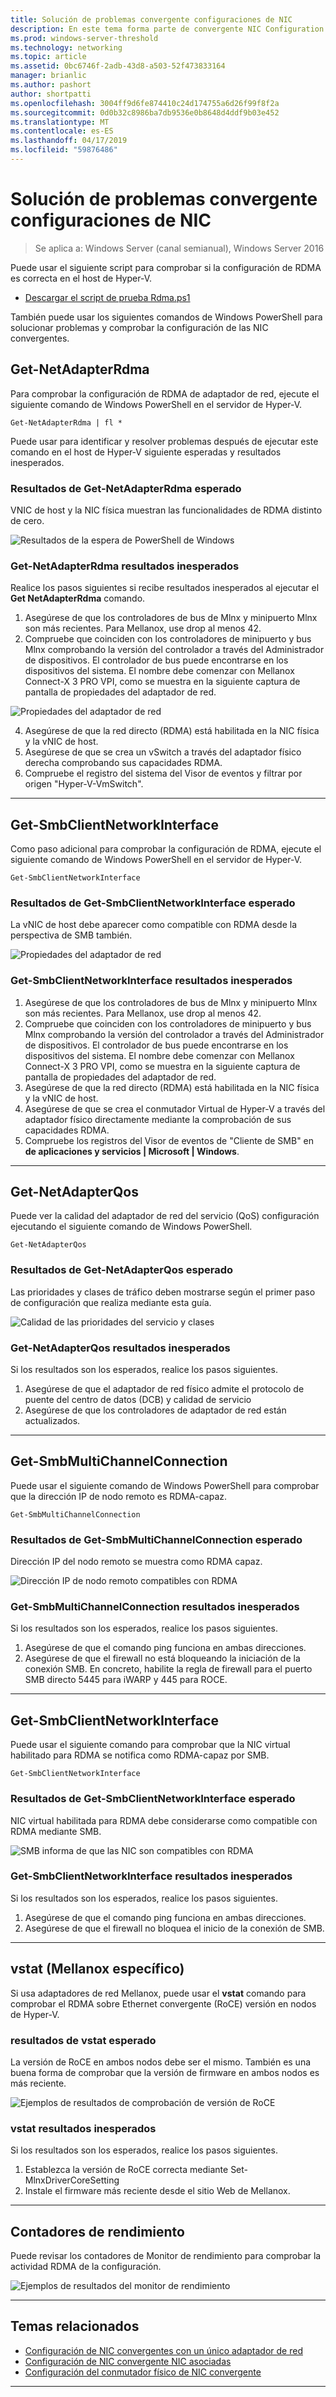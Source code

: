 ```yaml
---
title: Solución de problemas convergente configuraciones de NIC
description: En este tema forma parte de convergente NIC Configuration Guide para Windows Server 2016.
ms.prod: windows-server-threshold
ms.technology: networking
ms.topic: article
ms.assetid: 0bc6746f-2adb-43d8-a503-52f473833164
manager: brianlic
ms.author: pashort
author: shortpatti
ms.openlocfilehash: 3004ff9d6fe874410c24d174755a6d26f99f8f2a
ms.sourcegitcommit: 0d0b32c8986ba7db9536e0b8648d4ddf9b03e452
ms.translationtype: MT
ms.contentlocale: es-ES
ms.lasthandoff: 04/17/2019
ms.locfileid: "59876486"
---
```

# <a name="troubleshooting-converged-nic-configurations"></a>Solución de problemas convergente configuraciones de NIC

>Se aplica a: Windows Server (canal semianual), Windows Server 2016

Puede usar el siguiente script para comprobar si la configuración de RDMA es correcta en el host de Hyper-V.

- [Descargar el script de prueba Rdma.ps1](https://github.com/Microsoft/SDN/blob/master/Diagnostics/Test-Rdma.ps1)

También puede usar los siguientes comandos de Windows PowerShell para solucionar problemas y comprobar la configuración de las NIC convergentes.

## <a name="get-netadapterrdma"></a>Get-NetAdapterRdma

Para comprobar la configuración de RDMA de adaptador de red, ejecute el siguiente comando de Windows PowerShell en el servidor de Hyper-V.

    
    Get-NetAdapterRdma | fl *
    

Puede usar para identificar y resolver problemas después de ejecutar este comando en el host de Hyper-V siguiente esperadas y resultados inesperados.

### <a name="get-netadapterrdma-expected-results"></a>Resultados de Get-NetAdapterRdma esperado

VNIC de host y la NIC física muestran las funcionalidades de RDMA distinto de cero.

![Resultados de la espera de PowerShell de Windows](../../media/Converged-NIC/CNIC-Troubleshooting/cnic-tshoot-01.jpg)

### <a name="get-netadapterrdma-unexpected-results"></a>Get-NetAdapterRdma resultados inesperados

Realice los pasos siguientes si recibe resultados inesperados al ejecutar el **Get NetAdapterRdma** comando.

1. Asegúrese de que los controladores de bus de Mlnx y minipuerto Mlnx son más recientes. Para Mellanox, use drop al menos 42. 
2. Compruebe que coinciden con los controladores de minipuerto y bus Mlnx comprobando la versión del controlador a través del Administrador de dispositivos. El controlador de bus puede encontrarse en los dispositivos del sistema. El nombre debe comenzar con Mellanox Connect-X 3 PRO VPI, como se muestra en la siguiente captura de pantalla de propiedades del adaptador de red.

![Propiedades del adaptador de red](../../media/Converged-NIC/CNIC-Troubleshooting/cnic-tshoot-02.jpg)

4. Asegúrese de que la red directo (RDMA) está habilitada en la NIC física y la vNIC de host.
5. Asegúrese de que se crea un vSwitch a través del adaptador físico derecha comprobando sus capacidades RDMA.
6. Compruebe el registro del sistema del Visor de eventos y filtrar por origen "Hyper-V-VmSwitch".

--- 

## <a name="get-smbclientnetworkinterface"></a>Get-SmbClientNetworkInterface

Como paso adicional para comprobar la configuración de RDMA, ejecute el siguiente comando de Windows PowerShell en el servidor de Hyper-V.


    Get-SmbClientNetworkInterface

### <a name="get-smbclientnetworkinterface-expected-results"></a>Resultados de Get-SmbClientNetworkInterface esperado

La vNIC de host debe aparecer como compatible con RDMA desde la perspectiva de SMB también.

![Propiedades del adaptador de red](../../media/Converged-NIC/CNIC-Troubleshooting/cnic-tshoot-03.jpg)


### <a name="get-smbclientnetworkinterface-unexpected-results"></a>Get-SmbClientNetworkInterface resultados inesperados

1. Asegúrese de que los controladores de bus de Mlnx y minipuerto Mlnx son más recientes. Para Mellanox, use drop al menos 42. 
2. Compruebe que coinciden con los controladores de minipuerto y bus Mlnx comprobando la versión del controlador a través del Administrador de dispositivos. El controlador de bus puede encontrarse en los dispositivos del sistema. El nombre debe comenzar con Mellanox Connect-X 3 PRO VPI, como se muestra en la siguiente captura de pantalla de propiedades del adaptador de red.
3. Asegúrese de que la red directo (RDMA) está habilitada en la NIC física y la vNIC de host.
4. Asegúrese de que se crea el conmutador Virtual de Hyper-V a través del adaptador físico directamente mediante la comprobación de sus capacidades RDMA.
5. Compruebe los registros del Visor de eventos de "Cliente de SMB" en **de aplicaciones y servicios | Microsoft | Windows**.

--- 

## <a name="get-netadapterqos"></a>Get-NetAdapterQos

Puede ver la calidad del adaptador de red del servicio \(QoS\) configuración ejecutando el siguiente comando de Windows PowerShell.

    Get-NetAdapterQos

### <a name="get-netadapterqos-expected-results"></a>Resultados de Get-NetAdapterQos esperado

Las prioridades y clases de tráfico deben mostrarse según el primer paso de configuración que realiza mediante esta guía.

![Calidad de las prioridades del servicio y clases](../../media/Converged-NIC/CNIC-Troubleshooting/cnic-tshoot-04.jpg)

### <a name="get-netadapterqos-unexpected-results"></a>Get-NetAdapterQos resultados inesperados

Si los resultados son los esperados, realice los pasos siguientes.

1. Asegúrese de que el adaptador de red físico admite el protocolo de puente del centro de datos \(DCB\) y calidad de servicio
2. Asegúrese de que los controladores de adaptador de red están actualizados.

--- 

## <a name="get-smbmultichannelconnection"></a>Get-SmbMultiChannelConnection

Puede usar el siguiente comando de Windows PowerShell para comprobar que la dirección IP de nodo remoto es RDMA\-capaz.

    Get-SmbMultiChannelConnection


### <a name="get-smbmultichannelconnection-expected-results"></a>Resultados de Get-SmbMultiChannelConnection esperado

Dirección IP del nodo remoto se muestra como RDMA capaz.

![Dirección IP de nodo remoto compatibles con RDMA](../../media/Converged-NIC/CNIC-Troubleshooting/cnic-tshoot-05.jpg)

### <a name="get-smbmultichannelconnection-unexpected-results"></a>Get-SmbMultiChannelConnection resultados inesperados

Si los resultados son los esperados, realice los pasos siguientes.

1. Asegúrese de que el comando ping funciona en ambas direcciones.
2. Asegúrese de que el firewall no está bloqueando la iniciación de la conexión SMB. En concreto, habilite la regla de firewall para el puerto SMB directo 5445 para iWARP y 445 para ROCE.

--- 

## <a name="get-smbclientnetworkinterface"></a>Get-SmbClientNetworkInterface

Puede usar el siguiente comando para comprobar que la NIC virtual habilitado para RDMA se notifica como RDMA\-capaz por SMB.

    Get-SmbClientNetworkInterface


### <a name="get-smbclientnetworkinterface-expected-results"></a>Resultados de Get-SmbClientNetworkInterface esperado

NIC virtual habilitada para RDMA debe considerarse como compatible con RDMA mediante SMB.

![SMB informa de que las NIC son compatibles con RDMA](../../media/Converged-NIC/CNIC-Troubleshooting/cnic-tshoot-06.jpg)

### <a name="get-smbclientnetworkinterface-unexpected-results"></a>Get-SmbClientNetworkInterface resultados inesperados

Si los resultados son los esperados, realice los pasos siguientes.

1. Asegúrese de que el comando ping funciona en ambas direcciones.
2. Asegúrese de que el firewall no bloquea el inicio de la conexión de SMB.

--- 

## <a name="vstat-mellanox-specific"></a>vstat \(Mellanox específico\)

Si usa adaptadores de red Mellanox, puede usar el **vstat** comando para comprobar el RDMA sobre Ethernet convergente \(RoCE\) versión en nodos de Hyper-V.

### <a name="vstat-expected-results"></a>resultados de vstat esperado

La versión de RoCE en ambos nodos debe ser el mismo. También es una buena forma de comprobar que la versión de firmware en ambos nodos es más reciente.

![Ejemplos de resultados de comprobación de versión de RoCE](../../media/Converged-NIC/CNIC-Troubleshooting/cnic-tshoot-07.jpg)

### <a name="vstat-unexpected-results"></a>vstat resultados inesperados

Si los resultados son los esperados, realice los pasos siguientes.

1. Establezca la versión de RoCE correcta mediante Set-MlnxDriverCoreSetting
2. Instale el firmware más reciente desde el sitio Web de Mellanox.

--- 

## <a name="perfmon-counters"></a>Contadores de rendimiento

Puede revisar los contadores de Monitor de rendimiento para comprobar la actividad RDMA de la configuración.

![Ejemplos de resultados del monitor de rendimiento](../../media/Converged-NIC/CNIC-Troubleshooting/cnic-tshoot-08.jpg)

--- 

## <a name="related-topics"></a>Temas relacionados

- [Configuración de NIC convergentes con un único adaptador de red](cnic-single.md)
- [Configuración de NIC convergente NIC asociadas](cnic-datacenter.md)
- [Configuración del conmutador físico de NIC convergente](cnic-app-switch-config.md)

---
